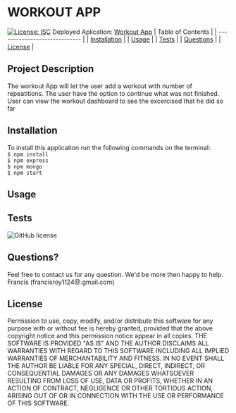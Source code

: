 # WORKOUT APP
[![License: ISC](https://img.shields.io/badge/License-ISC-blue.svg)](https://opensource.org/licenses/ISC)
Deployed Aplication:
[Workout App](https://trackfitapp123.herokuapp.com/)
| Table of Contents             |
| ----------------------------- |
| [Installation](#Installation) |
| [Usage](#Usage)               |
| [Tests](#Tests)               |
| [Questions](#Questions)       |
| [License](#License)           |
## Project Description
The workout App will let the user add a workout with number of repeatitions. The user have the option to continue what was not finished. User can view the workout dashboard to see the excercised that he did so far
## Installation
To install this application run the following commands on the terminal:
<br>
`$ npm install`
<br>
`$ npm express`
<br>
`$ npm mongo`
<br>
`$ npm start`
<br>
## Usage
## Tests
![GitHub license](https://img.shields.io/badge/tests-100%25-success)
## Questions?
Feel free to contact us for any question. We'd be more then happy to help. Francis (francisroy1124@.gmail.com)
## License
Permission to use, copy, modify, and/or distribute this software for any purpose with or without fee is hereby granted, provided that the above copyright notice and this permission notice appear in all copies.
THE SOFTWARE IS PROVIDED "AS IS" AND THE AUTHOR DISCLAIMS ALL WARRANTIES WITH REGARD TO THIS SOFTWARE INCLUDING ALL IMPLIED WARRANTIES OF MERCHANTABILITY AND FITNESS. IN NO EVENT SHALL THE AUTHOR BE LIABLE FOR ANY SPECIAL, DIRECT, INDIRECT, OR CONSEQUENTIAL DAMAGES OR ANY DAMAGES WHATSOEVER RESULTING FROM LOSS OF USE, DATA OR PROFITS, WHETHER IN AN ACTION OF CONTRACT, NEGLIGENCE OR OTHER TORTIOUS ACTION, ARISING OUT OF OR IN CONNECTION WITH THE USE OR PERFORMANCE OF THIS SOFTWARE.